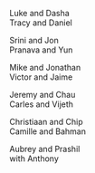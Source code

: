 Luke and Dasha  
Tracy and Daniel  

Srini and Jon  
Pranava and Yun  

Mike and Jonathan  
Victor and Jaime  

Jeremy and Chau  
Carles and Vijeth  

Christiaan and Chip  
Camille and Bahman  

Aubrey and Prashil  
 with Anthony  
